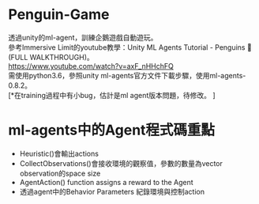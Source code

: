 # Penguin-Game
透過unity的ml-agent，訓練企鵝遊戲自動遊玩。    
參考Immersive Limit的youtube教學：Unity ML Agents Tutorial - Penguins 🐧 (FULL WALKTHROUGH)。    
https://www.youtube.com/watch?v=axF_nHHchFQ    
需使用python3.6，參照unity ml-agents官方文件下載步驟，使用ml-agents-0.8.2。     
[*在training過程中有小bug，估計是ml agent版本問題，待修改。 ]   

# ml-agents中的Agent程式碼重點
* Heuristic()會輸出actions
* CollectObservations()會接收環境的觀察值，參數的數量為vector observation的space size
* AgentAction() function assigns a reward to the Agent
* 透過agent中的Behavior Parameters 紀錄環境與控制action
